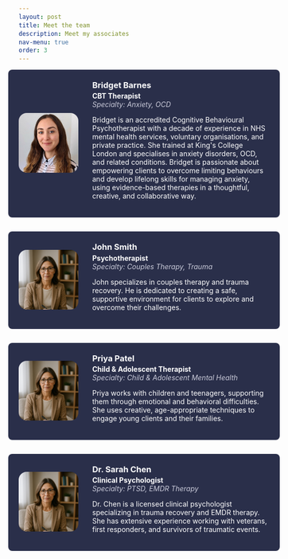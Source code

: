 ```yaml
---
layout: post
title: Meet the team
description: Meet my associates
nav-menu: true
order: 3
---
```


<div class="associates-list" style="display: flex; flex-direction: column; gap: 2em; align-items: center;">

<style>
@media (max-width: 768px) {
  .associate {
    flex-direction: column !important;
    text-align: center;
    gap: 0.5em !important;
  }
}

.associate img {
  align-self: flex-start;
  object-position: top;
}
</style>

  <div class="associate" style="background: #2a2f4a; border-radius: 8px; padding: 1.5em; width: 100%;  display: flex; flex-direction: row; align-items: center; gap: 2em;">
    <div style="flex-shrink: 0;">
      <img src="assets/images/bridget.jpg" alt="Jane Doe" style="width:120px; height:120px; object-fit:cover; border-radius:16px;">
    </div>
    <div>
      <h3 style="margin: 0 0 0.2em 0; color: #ffffff;">Bridget Barnes</h3>
      <div style="font-weight: bold; color: #ffffff;">CBT Therapist</div>
      <div style="font-style: italic; color: rgba(244,244,255,0.8);">Specialty: Anxiety, OCD</div>
      <p style="margin-top: 1em; color: #ffffff;">Bridget is an accredited Cognitive Behavioural Psychotherapist with a decade of experience in NHS mental health services, voluntary organisations, and private practice. She trained at King's College London and specialises in anxiety disorders, OCD, and related conditions. Bridget is passionate about empowering clients to overcome limiting behaviours and develop lifelong skills for managing anxiety, using evidence-based therapies in a thoughtful, creative, and collaborative way.</p>
    </div>
  </div>

  <div class="associate" style="background: #2a2f4a; border-radius: 8px; padding: 1.5em; width: 100%;  display: flex; flex-direction: row; align-items: center; gap: 2em;">
    <div style="flex-shrink: 0;">
      <img src="assets/images/associate1.png" alt="Jane Doe" style="width:120px; height:120px; object-fit:cover; border-radius:16px;">
    </div>
    <div>
      <h3 style="margin: 0 0 0.2em 0; color: #ffffff;">John Smith</h3>
      <div style="font-weight: bold; color: #ffffff;">Psychotherapist</div>
      <div style="font-style: italic; color: rgba(244,244,255,0.8);">Specialty: Couples Therapy, Trauma</div>
      <p style="margin-top: 1em; color: #ffffff;">John specializes in couples therapy and trauma recovery. He is dedicated to creating a safe, supportive environment for clients to explore and overcome their challenges.</p>
    </div>
  </div>

  <div class="associate" style="background: #2a2f4a; border-radius: 8px; padding: 1.5em; width: 100%;  display: flex; flex-direction: row; align-items: center; gap: 2em;">
    <div style="flex-shrink: 0;">
      <img src="assets/images/associate1.png" alt="Jane Doe" style="width:120px; height:120px; object-fit:cover; border-radius:16px;">
    </div>
    <div>
      <h3 style="margin: 0 0 0.2em 0; color: #ffffff;">Priya Patel</h3>
      <div style="font-weight: bold; color: #ffffff;">Child & Adolescent Therapist</div>
      <div style="font-style: italic; color: rgba(244,244,255,0.8);">Specialty: Child & Adolescent Mental Health</div>
      <p style="margin-top: 1em; color: #ffffff;">Priya works with children and teenagers, supporting them through emotional and behavioral difficulties. She uses creative, age-appropriate techniques to engage young clients and their families.</p>
    </div>
  </div>

  <div class="associate" style="background: #2a2f4a; border-radius: 8px; padding: 1.5em; width: 100%;  display: flex; flex-direction: row; align-items: center; gap: 2em;">
    <div style="flex-shrink: 0;">
      <img src="assets/images/associate1.png" alt="Jane Doe" style="width:120px; height:120px; object-fit:cover; border-radius:16px;">
    </div>
    <div>
      <h3 style="margin: 0 0 0.2em 0; color: #ffffff;">Dr. Sarah Chen</h3>
      <div style="font-weight: bold; color: #ffffff;">Clinical Psychologist</div>
      <div style="font-style: italic; color: rgba(244,244,255,0.8);">Specialty: PTSD, EMDR Therapy</div>
      <p style="margin-top: 1em; color: #ffffff;">Dr. Chen is a licensed clinical psychologist specializing in trauma recovery and EMDR therapy. She has extensive experience working with veterans, first responders, and survivors of traumatic events.</p>
    </div>
  </div>

</div>

<!-- Replace the image paths with real associate photos as needed. --> 